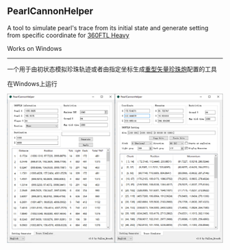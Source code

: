 PearlCannonHelper
-------------

A tool to simulate pearl's trace from its initial state and generate setting from specific coordinate for [360FTL Heavy](https://youtu.be/1_MLMXVpHbU)

Works on Windows

-----------------

一个用于由初状态模拟珍珠轨迹或者由指定坐标生成[重型矢量珍珠炮](https://www.bilibili.com/video/BV1NC4y1x7WW)配置的工具

在Windows上运行

![shapshot](https://raw.githubusercontent.com/Fallen-Breath/PearlCannonHelper/360FTL-HEAVY/snapshot.png)